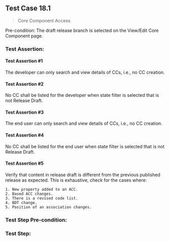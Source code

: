 ## Test Case 18.1

> Core Component Access

Pre-condition: The draft release branch is selected on the View/Edit Core Component page.

### Test Assertion:

#### Test Assertion #1
The developer can only search and view details of CCs, i.e., no CC creation.

#### Test Assertion #2
No CC shall be listed for the developer when state filter is selected that is not Release Draft.

#### Test Assertion #3
The end user can only search and view details of CCs, i.e., no CC creation.

#### Test Assertion #4
No CC shall be listed for the end user when state filter is selected that is not Release Draft.

#### Test Assertion #5
Verify that content in release draft is different from the previous published release as expected. This is exhaustive, check for the cases where:

	1. New property added to an ACC.
	2. Based ACC changes.
	3. There is a revised code list.
	4. BDT change.
	5. Position of an association changes.

### Test Step Pre-condition:



### Test Step: